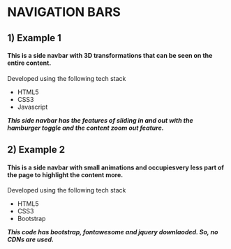 # NAVIGATION BARS

## 1) Example 1   

#### This is a side navbar with 3D transformations that can be seen on the entire content.   
Developed using the following tech stack
- HTML5
- CSS3
- Javascript

__*This side navbar has the features of sliding in and out with the hamburger toggle and the content zoom out feature.*__   

## 2) Example 2   

#### This is a side navbar with small animations and occupiesvery less part of the page to highlight the content more.   
Developed using the following tech stack
- HTML5
- CSS3
- Bootstrap

__*This code has bootstrap, fontawesome and jquery downlaoded. So, no CDNs are used.*__
